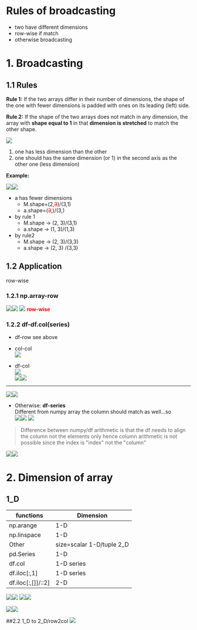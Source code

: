 # Rules of broadcasting
- two have different dimensions
- row-wise if match
- otherwise broadcasting
# 1. Broadcasting
## 1.1 Rules
**Rule 1:** If the two arrays differ in their number of dimensions, 
the shape of the one with fewer dimensions is padded with ones on its 
leading (left) side.

**Rule 2:** If the shape of the two arrays does not match in any dimension, 
the array with **shape equal to 1** in that **dimension is stretched** to match 
the other shape.


![](.Arithmetic_images/4611b5e5.png)  


1. one has less dimension than the other
2. one should has the same dimension (or 1) in the second axis as the other one (less dimension)

**Example:**

![](.Arithmetic_images/ac53fd5f.png)![](.Arithmetic_images/bd683cff.png)


- a has fewer dimensions
  - M.shape=(2,<font color='red'>~~3~~</font>)/(3,1)
  - a.shape=(<font color='red'>~~3~~</font>,)/(3,)
- by rule 1
  - M.shape -> (2, 3)/(3,1)
  - a.shape -> (1, 3)/(1,3)
- by rule2
  - M.shape -> (2, 3)/(3,3)
  - a.shape -> (2, 3) /(3,3)


## 1.2 Application
row-wise 
### 1.2.1 np.array-row  
![](.Arithmetic_images/e085614b.png)![](.Arithmetic_images/2b256bb5.png)
![](.Arithmetic_images/6edb4c82.png)  **<font color='red'>row-wise</font>**
### 1.2.2 df-df.col(series)

- df-row see above

- col-col  
![](.Arithmetic_images/0b00bf92.png)  

- df-col  
![](.Arithmetic_images/ab712b99.png)  
![](.Arithmetic_images/018a1cde.png)![](.Arithmetic_images/96b58377.png)  

---

![](.Arithmetic_images/fc3e5ff4.png)![](.Arithmetic_images/b1638664.png)

- Otherwise: **df-series**  
Different from numpy array the column should match as well...so  
![](.Arithmetic_images/3181729a.png)![](.Arithmetic_images/5a264bd4.png)
![](.Arithmetic_images/7a16ae0e.png)


>Difference between numpy/df arithmetic is that the df needs to align the column not the 
>elements only hence column arithmetic is not possible since the index is "index" not the "column" 

![](.Arithmetic_images/7f0bfac8.png)![](.Arithmetic_images/d0b16e87.png)
# 2. Dimension of array
## 1_D

| functions  |Dimension   | 
|---|---|
|np.arange   |1-D   | 
|np.linspace   | 1-D  | 
|Other   |size=scalar 1-D/tuple 2_D | 
|pd.Series|1-D|
|df.col|1-D series|
|df.iloc[:,1]|1-D series|
|df.iloc[:,[]]/::2]|2-D|

![](.Arithmetic_images/fc3e5ff4.png)![](.Arithmetic_images/b1638664.png)
![](.Arithmetic_images/7f0bfac8.png)![](.Arithmetic_images/d0b16e87.png)

![](.Arithmetic_images/3eb9c517.png)![](.Arithmetic_images/31bf59ad.png)


##2.2 1_D to 2_D/row2col
![](.Arithmetic_images/35bb9d05.png)


